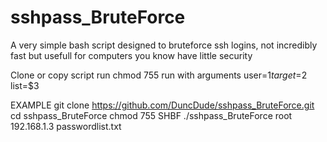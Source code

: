 # sshpass_BruteForce
A very simple bash script designed to bruteforce ssh logins, not incredibly fast but usefull for computers you know have little security 

Clone or copy script
run chmod 755
run with arguments
user=$1
target=$2
list=$3

EXAMPLE
git clone https://github.com/DuncDude/sshpass_BruteForce.git
cd sshpass_BruteForce
chmod 755 SHBF
./sshpass_BruteForce root 192.168.1.3 passwordlist.txt

